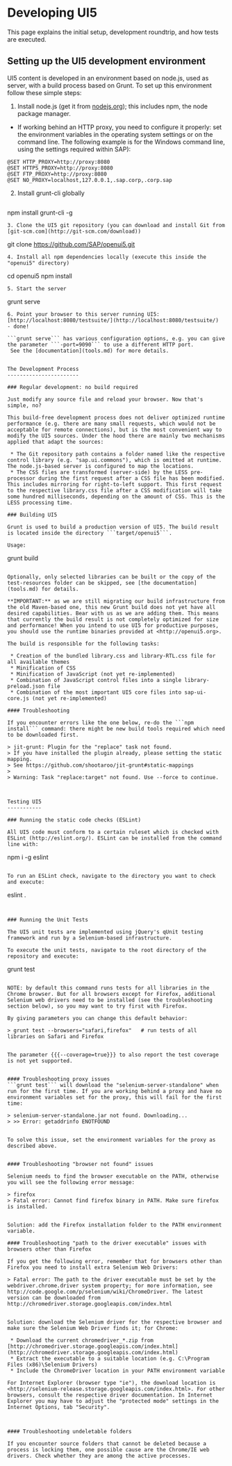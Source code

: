 
Developing UI5
==============

This page explains the initial setup, development roundtrip, and how tests are executed.

Setting up the UI5 development environment
------------------------------------------

UI5 content is developed in an environment based on node.js, used as server, with a build process based on Grunt. To set up this environment follow these simple steps:

1. Install node.js (get it from  [nodejs.org](http://nodejs.org/)); this includes npm, the node package manager.
  * If working behind an HTTP proxy, you need to configure it properly: set the environment variables in the operating system settings or on the command line. The following example is for the Windows command line, using the settings required within SAP):
  ```
@SET HTTP_PROXY=http://proxy:8080
@SET HTTPS_PROXY=http://proxy:8080
@SET FTP_PROXY=http://proxy:8080
@SET NO_PROXY=localhost,127.0.0.1,.sap.corp,.corp.sap
```
2. Install grunt-cli globally

   ```
npm install grunt-cli -g
```
3. Clone the UI5 git repository (you can download and install Git from  [git-scm.com](http://git-scm.com/download))

   ```
git clone https://github.com/SAP/openui5.git
```
4. Install all npm dependencies locally (execute this inside the "openui5" directory)

   ```
cd openui5
npm install
```
5. Start the server

   ```
 grunt serve
```
6. Point your browser to this server running UI5: [http://localhost:8080/testsuite/](http://localhost:8080/testsuite/)  - done!

```grunt serve``` has various configuration options, e.g. you can give the parameter ```-port=9090``` to use a different HTTP port.
 See the [documentation](tools.md) for more details.


The Development Process
-----------------------

### Regular development: no build required

Just modify any source file and reload your browser. Now that's simple, no?

This build-free development process does not deliver optimized runtime performance (e.g. there are many small requests, which would not be acceptable for remote connections), but is the most convenient way to modify the UI5 sources. Under the hood there are mainly two mechanisms applied that adapt the sources:

 * The Git repository path contains a folder named like the respective control library (e.g. "sap.ui.commons"), which is omitted at runtime. The node.js-based server is configured to map the locations.
 * The CSS files are transformed (server-side) by the LESS pre-processor during the first request after a CSS file has been modified. This includes mirroring for right-to-left support. This first request to the respective library.css file after a CSS modification will take some hundred milliseconds, depending on the amount of CSS. This is the LESS processing time.

### Building UI5

Grunt is used to build a production version of UI5. The build result is located inside the directory ```target/openui5```.

Usage:
```
grunt build
```

Optionally, only selected libraries can be built or the copy of the test-resources folder can be skipped, see [the documentation](tools.md) for details.

**IMPORTANT:** as we are still migrating our build infrastructure from the old Maven-based one, this new Grunt build does not yet have all desired capabilities. Bear with us as we are adding them. This means that currently the build result is not completely optimized for size and performance! When you intend to use UI5 for productive purposes, you should use the runtime binaries provided at <http://openui5.org>.

The build is responsible for the following tasks:

 * Creation of the bundled library.css and library-RTL.css file for all available themes
 * Minification of CSS
 * Minification of JavaScript (not yet re-implemented)
 * Combination of JavaScript control files into a single library-preload.json file
 * Combination of the most important UI5 core files into sap-ui-core.js (not yet re-implemented)

#### Troubleshooting

If you encounter errors like the one below, re-do the ```npm install``` command: there might be new build tools required which need to be downloaded first.

> jit-grunt: Plugin for the "replace" task not found.
> If you have installed the plugin already, please setting the static mapping.
> See https://github.com/shootaroo/jit-grunt#static-mappings
>
> Warning: Task "replace:target" not found. Use --force to continue.



Testing UI5
-----------

### Running the static code checks (ESLint)

All UI5 code must conform to a certain ruleset which is checked with ESLint (http://eslint.org/). ESLint can be installed from the command line with:
```
npm i -g eslint
```

To run an ESLint check, navigate to the directory you want to check and execute:
```
eslint .
```


### Running the Unit Tests

The UI5 unit tests are implemented using jQuery's qUnit testing framework and run by a Selenium-based infrastructure.

To execute the unit tests, navigate to the root directory of the repository and execute:
```
grunt test
```

NOTE: by default this command runs tests for all libraries in the Chrome browser. But for all browsers except for Firefox, additional Selenium web drivers need to be installed (see the troubleshooting section below), so you may want to try first with Firefox.

By giving parameters you can change this default behavior:

> grunt test --browsers="safari,firefox"   # run tests of all libraries on Safari and Firefox


The parameter {{{--coverage=true}}} to also report the test coverage is not yet supported.


#### Troubleshooting proxy issues
```grunt test``` will download the "selenium-server-standalone" when run for the first time. If you are working behind a proxy and have no environment variables set for the proxy, this will fail for the first time:

> selenium-server-standalone.jar not found. Downloading...
> >> Error: getaddrinfo ENOTFOUND


To solve this issue, set the environment variables for the proxy as described above.


#### Troubleshooting "browser not found" issues

Selenium needs to find the browser executable on the PATH, otherwise you will see the following error message:

> firefox
> Fatal error: Cannot find firefox binary in PATH. Make sure firefox is installed.


Solution: add the Firefox installation folder to the PATH environment variable.

#### Troubleshooting "path to the driver executable" issues with browsers other than Firefox

If you get the following error, remember that for browsers other than Firefox you need to install extra Selenium Web Drivers:

> Fatal error: The path to the driver executable must be set by the webdriver.chrome.driver system property; for more information, see http://code.google.com/p/selenium/wiki/ChromeDriver. The latest version can be downloaded from http://chromedriver.storage.googleapis.com/index.html


Solution: download the Selenium driver for the respective browser and make sure the Selenium Web Driver finds it; for Chrome:

 * Download the current chromedriver_*.zip from  [http://chromedriver.storage.googleapis.com/index.html](http://chromedriver.storage.googleapis.com/index.html)
 * Extract the executable to a suitable location (e.g. C:\Program Files (x86)\Selenium Drivers)
 * Include the ChromeDriver location in your PATH environment variable

For Internet Explorer (browser type "ie"), the download location is <http://selenium-release.storage.googleapis.com/index.html>. For other browsers, consult the respective driver documentation. In Internet Explorer you may have to adjust the "protected mode" settings in the Internet Options, tab "Security".



#### Troubleshooting undeletable folders

If you encounter source folders that cannot be deleted because a process is locking them, one possible cause are the Chrome/IE web drivers. Check whether they are among the active processes.
